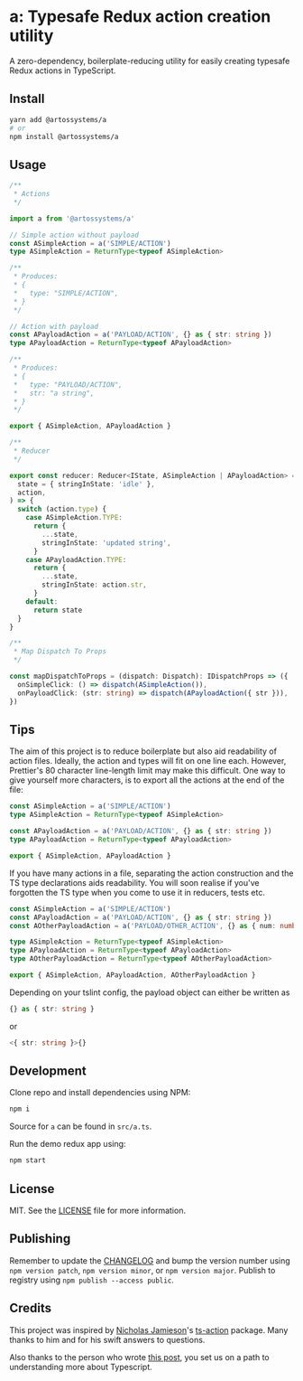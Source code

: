 # a: Typesafe Redux action creation utility

A zero-dependency, boilerplate-reducing utility for easily creating typesafe
Redux actions in TypeScript.

## Install

```sh
yarn add @artossystems/a
# or
npm install @artossystems/a
```

## Usage

```ts
/**
 * Actions
 */

import a from '@artossystems/a'

// Simple action without payload
const ASimpleAction = a('SIMPLE/ACTION')
type ASimpleAction = ReturnType<typeof ASimpleAction>

/**
 * Produces:
 * {
 *   type: "SIMPLE/ACTION",
 * }
 */

// Action with payload
const APayloadAction = a('PAYLOAD/ACTION', {} as { str: string })
type APayloadAction = ReturnType<typeof APayloadAction>

/**
 * Produces:
 * {
 *   type: "PAYLOAD/ACTION",
 *   str: "a string",
 * }
 */

export { ASimpleAction, APayloadAction }
```

```ts
/**
 * Reducer
 */

export const reducer: Reducer<IState, ASimpleAction | APayloadAction> = (
  state = { stringInState: 'idle' },
  action,
) => {
  switch (action.type) {
    case ASimpleAction.TYPE:
      return {
        ...state,
        stringInState: 'updated string',
      }
    case APayloadAction.TYPE:
      return {
        ...state,
        stringInState: action.str,
      }
    default:
      return state
  }
}
```

```ts
/**
 * Map Dispatch To Props
 */

const mapDispatchToProps = (dispatch: Dispatch): IDispatchProps => ({
  onSimpleClick: () => dispatch(ASimpleAction()),
  onPayloadClick: (str: string) => dispatch(APayloadAction({ str })),
})
```

## Tips

The aim of this project is to reduce boilerplate but also aid readability of
action files. Ideally, the action and types will fit on one line each. However,
Prettier's 80 character line-length limit may make this difficult. One way to
give yourself more characters, is to export all the actions at the end of the
file:

```ts
const ASimpleAction = a('SIMPLE/ACTION')
type ASimpleAction = ReturnType<typeof ASimpleAction>

const APayloadAction = a('PAYLOAD/ACTION', {} as { str: string })
type APayloadAction = ReturnType<typeof APayloadAction>

export { ASimpleAction, APayloadAction }
```

If you have many actions in a file, separating the action construction and the
TS type declarations aids readability. You will soon realise if you've forgotten
the TS type when you come to use it in reducers, tests etc.

```ts
const ASimpleAction = a('SIMPLE/ACTION')
const APayloadAction = a('PAYLOAD/ACTION', {} as { str: string })
const AOtherPayloadAction = a('PAYLOAD/OTHER_ACTION', {} as { num: number })

type ASimpleAction = ReturnType<typeof ASimpleAction>
type APayloadAction = ReturnType<typeof APayloadAction>
type AOtherPayloadAction = ReturnType<typeof AOtherPayloadAction>

export { ASimpleAction, APayloadAction, AOtherPayloadAction }
```

Depending on your tslint config, the payload object can either be written as

```ts
{} as { str: string }
```

or

```ts
<{ str: string }>{}
```

## Development

Clone repo and install dependencies using NPM:

```sh
npm i
```

Source for `a` can be found in `src/a.ts`.

Run the demo redux app using:

```sh
npm start
```

## License

MIT. See the [LICENSE](LICENSE) file for more information.

## Publishing

Remember to update the [CHANGELOG](CHANGELOG.md) and bump the version number
using `npm version patch`, `npm version minor`, or `npm version major`. Publish
to registry using `npm publish --access public`.

## Credits

This project was inspired by [Nicholas Jamieson](https://github.com/cartant)'s
[ts-action](https://github.com/cartant/ts-action) package. Many thanks to him
and for his swift answers to questions.

Also thanks to the person who wrote
[this post](https://qiita.com/terrierscript/items/b9687f610a96ab964ab2), you set
us on a path to understanding more about Typescript.

